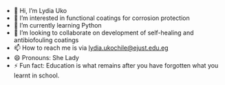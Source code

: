 - 👋 Hi, I’m Lydia Uko
- 👀 I’m interested in functional coatings for corrosion protection
- 🌱 I’m currently learning Python
- 💞️ I’m looking to collaborate on development of self-healing and antibiofouling coatings
- 📫 How to reach me is via lydia.ukochile@ejust.edu.eg
- 😄 Pronouns: She Lady
- ⚡ Fun fact: Education is what remains after you have forgotten what you learnt in school.

<!---
Lydiachile/Lydiachile is a ✨ special ✨ repository because its `README.md` (this file) appears on your GitHub profile.
You can click the Preview link to take a look at your changes.
--->
